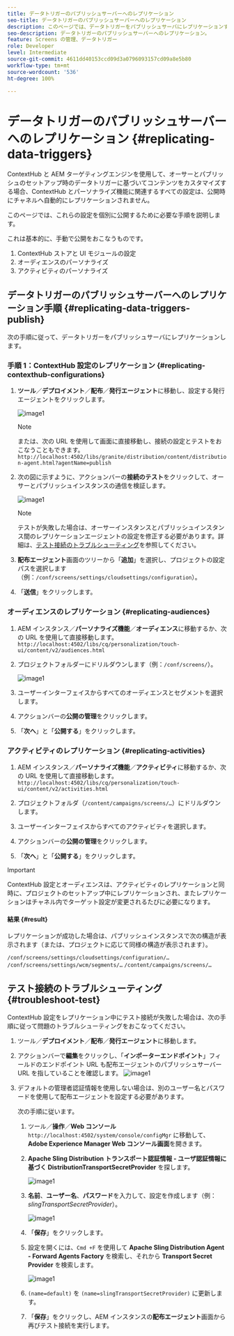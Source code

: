 ```yaml
---
title: データトリガーのパブリッシュサーバーへのレプリケーション
seo-title: データトリガーのパブリッシュサーバーへのレプリケーション
description: このページでは、データトリガーをパブリッシュサーバにレプリケーションする方法を説明します。
seo-description: データトリガーのパブリッシュサーバーへのレプリケーション。
feature: Screens の管理、データトリガー
role: Developer
level: Intermediate
source-git-commit: 4611dd40153ccd09d3a0796093157cd09a8e5b80
workflow-type: tm+mt
source-wordcount: '536'
ht-degree: 100%

---
```



# データトリガーのパブリッシュサーバーへのレプリケーション {#replicating-data-triggers}

ContextHub と AEM ターゲティングエンジンを使用して、オーサーとパブリッシュのセットアップ時のデータトリガーに基づいてコンテンツをカスタマイズする場合、ContextHub とパーソナライズ機能に関連するすべての設定は、公開時にチャネルへ自動的にレプリケーションされません。

このページでは、これらの設定を個別に公開するために必要な手順を説明します。

これは基本的に、手動で公開をおこなうものです。

1. ContextHub ストアと UI モジュールの設定
1. オーディエンスのパーソナライズ
1. アクティビティのパーソナライズ

## データトリガーのパブリッシュサーバーへのレプリケーション手順 {#replicating-data-triggers-publish}

次の手順に従って、データトリガーをパブリッシュサーバにレプリケーションします。

### 手順 1：ContextHub 設定のレプリケーション {#replicating-contexthub-configurations}

1. **ツール**／**デプロイメント**／**配布**／**発行エージェント**&#x200B;に移動し、設定する発行エージェントをクリックします。

   ![image1](/help/user-guide/assets/replicating-triggers/replicating-triggers1.png)

   >[!NOTE]
   >
   >または、次の URL を使用して画面に直接移動し、接続の設定とテストをおこなうこともできます。`http://localhost:4502/libs/granite/distribution/content/distribution-agent.html?agentName=publish`

1. 次の図に示すように、アクションバーの&#x200B;**接続のテスト**&#x200B;をクリックして、オーサーとパブリッシュインスタンスの通信を検証します。

   ![image1](/help/user-guide/assets/replicating-triggers/replicating-triggers2.png)

   >[!NOTE]
   >
   >テストが失敗した場合は、オーサーインスタンスとパブリッシュインスタンス間のレプリケーションエージェントの設定を修正する必要があります。詳細は、[テスト接続のトラブルシューティング](/help/user-guide/replicating-data-triggers.md#troubleshoot-test)を参照してください。

1. **配布エージェント**&#x200B;画面のツリーから「**追加**」を選択し、プロジェクトの設定パスを選択します（例：`/conf/screens/settings/cloudsettings/configuration`）。

1. 「**送信**」をクリックします。

### オーディエンスのレプリケーション {#replicating-audiences}

1. AEM インスタンス／**パーソナライズ機能**／**オーディエンス**&#x200B;に移動するか、次の URL を使用して直接移動します。`http://localhost:4502/libs/cq/personalization/touch-ui/content/v2/audiences.html`

1. プロジェクトフォルダーにドリルダウンします（例：`/conf/screens/`）。

   ![image1](/help/user-guide/assets/replicating-triggers/replicating-triggers10.png)

1. ユーザーインターフェイスからすべてのオーディエンスとセグメントを選択します。

1. アクションバーの&#x200B;**公開の管理**&#x200B;をクリックします。

1. 「**次へ**」と「**公開する**」をクリックします。

### アクティビティのレプリケーション {#replicating-activities}

1. AEM インスタンス／**パーソナライズ機能**／**アクティビティ**&#x200B;に移動するか、次の URL を使用して直接移動します。`http://localhost:4502/libs/cq/personalization/touch-ui/content/v2/activities.html`

1. プロジェクトフォルダ（`/content/campaigns/screens/…`）にドリルダウンします。

1. ユーザーインターフェイスからすべてのアクティビティを選択します。

1. アクションバーの&#x200B;**公開の管理**&#x200B;をクリックします。

1. 「**次へ**」と「**公開する**」をクリックします。

>[!IMPORTANT]
>
>ContextHub 設定とオーディエンスは、アクティビティのレプリケーションと同時に、プロジェクトのセットアップ中にレプリケーションされ、またレプリケーションはチャネル内でターゲット設定が変更されるたびに必要になります。

#### 結果 {#result}

レプリケーションが成功した場合は、パブリッシュインスタンスで次の構造が表示されます（または、プロジェクトに応じて同様の構造が表示されます）。

`/conf/screens/settings/cloudsettings/configuration/…`
`/conf/screens/settings/wcm/segments/…`
`/content/campaigns/screens/…`

## テスト接続のトラブルシューティング {#troubleshoot-test}

ContextHub 設定をレプリケーション中にテスト接続が失敗した場合は、次の手順に従って問題のトラブルシューティングをおこなってください。

1. ツール／**デプロイメント**／**配布**／**発行エージェント**&#x200B;に移動します。

1. アクションバーで&#x200B;**編集**&#x200B;をクリックし、「**インポーターエンドポイント**」フィールドのエンドポイント URL も配布エージェントのパブリッシュサーバー URL を指していることを確認します。
   ![image1](/help/user-guide/assets/replicating-triggers/replicating-triggers9.png)

1. デフォルトの管理者認証情報を使用しない場合は、別のユーザー名とパスワードを使用して配布エージェントを設定する必要があります。

   次の手順に従います。

   1. ツール／**操作**／**Web コンソール** `http://localhost:4502/system/console/configMgr` に移動して、**Adobe Experience Manager Web コンソール画面**&#x200B;を開きます。
   1. **Apache Sling Distribution トランスポート認証情報 - ユーザ認証情報に基づく DistributionTransportSecretProvider** を探します。

      ![image1](/help/user-guide/assets/replicating-triggers/replicating-triggers6.png)

   1. **名前**、**ユーザー名**、**パスワード**&#x200B;を入力して、設定を作成します（例：*slingTransportSecretProvider*）。

      ![image1](/help/user-guide/assets/replicating-triggers/replicating-triggers7.png)

   1. 「**保存**」をクリックします。
   1. 設定を開くには、`Cmd +F` を使用して **Apache Sling Distribution Agent - Forward Agents Factory** を検索し、それから **Transport Secret Provider** を検索します。

      ![image1](/help/user-guide/assets/replicating-triggers/replicating-triggers8.png)

   1. `(name=default)` を `(name=slingTransportSecretProvider)` に更新します。
   1. 「**保存**」をクリックし、AEM インスタンスの&#x200B;**配布エージェント**&#x200B;画面から再びテスト接続を実行します。
